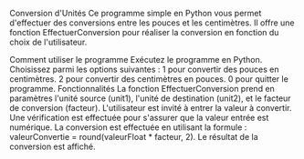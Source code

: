 Conversion d'Unités
Ce programme simple en Python vous permet d'effectuer des conversions entre les pouces et les centimètres. Il offre une fonction EffectuerConversion pour réaliser la conversion en fonction du choix de l'utilisateur.

Comment utiliser le programme
Exécutez le programme en Python.
Choisissez parmi les options suivantes :
1 pour convertir des pouces en centimètres.
2 pour convertir des centimètres en pouces.
0 pour quitter le programme.
Fonctionnalités
La fonction EffectuerConversion prend en paramètres l'unité source (unit1), l'unité de destination (unit2), et le facteur de conversion (facteur).
L'utilisateur est invité à entrer la valeur à convertir.
Une vérification est effectuée pour s'assurer que la valeur entrée est numérique.
La conversion est effectuée en utilisant la formule : valeurConvertie = round(valeurFloat * facteur, 2).
Le résultat de la conversion est affiché.
